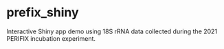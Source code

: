 # prefix_shiny
Interactive Shiny app demo using 18S rRNA data collected during the 2021 PERIFIX incubation experiment.
